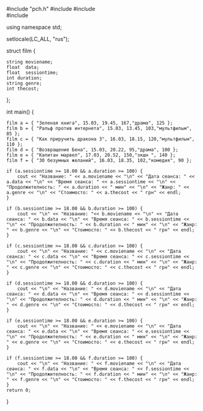 #include "pch.h" 
#include <iostream> 
#include <cstdlib>   
#include <cstring> 
	
using namespace std; 
	

setlocale(LC_ALL, "rus");

struct film {
	
	string moviename;
	float  data;
	float  sessiontime;
	int duration;
	string genre;
	int thecost;

};




int main() {

	film a = { "Зеленая книга", 15.03, 19.45, 167,"драма", 125 };
	film b = { "Ральф против интернета", 15.03, 13.45, 103,"мультфильм", 85 };
	film c = { "Как приручить дракона 3", 16.03, 18.15, 120,"мультфильм", 110 };
	film d = { "Возвращение Бена", 15.03, 20.22, 95,"драма", 100 };
	film e = { "Капитан марвел", 17.03, 20.52, 150,"экшн ", 140 };
	film f = { "30 безумных желаний", 16.03, 18.35, 102,"комедия", 90 };

	if (a.sessiontime >= 18.00 && a.duration >= 100) {
		cout << "Название: " << a.moviename << "\n" << "Дата сеанса: " << a.data << "\n" << "Время сеанса: " << a.sessiontime << "\n" << "Продолжителность: " << a.duration << " мин" << "\n" << "Жанр: " << a.genre << "\n" << "Стоимосто: " << a.thecost << " грн" << endl;
	}

	if (b.sessiontime >= 18.00 && b.duration >= 100) {
		cout << "\n" << "Название: "<< b.moviename << "\n" << "Дата сеанса: " << b.data << "\n" << "Время сеанса: " << b.sessiontime << "\n" << "Продолжителность: " << b.duration << " мин" << "\n" << "Жанр: " << b.genre << "\n" << "Стоимосто: " << b.thecost << " грн" << endl;
	}

	if (c.sessiontime >= 18.00 && c.duration >= 100) {
		cout << "\n" << "Название: " << c.moviename << "\n" << "Дата сеанса: " << c.data << "\n" << "Время сеанса: " << c.sessiontime << "\n" << "Продолжителность: " << c.duration << " мин" << "\n" << "Жанр: " << c.genre << "\n" << "Стоимосто: " << c.thecost << " грн" << endl;
	}

	if (d.sessiontime >= 18.00 && d.duration >= 100) {
		cout << "\n" << "Название: " << d.moviename << "\n" << "Дата сеанса: " << d.data << "\n" << "Время сеанса: " << d.sessiontime << "\n" << "Продолжителность: " << d.duration << " мин" << "\n" << "Жанр: " << d.genre << "\n" << "Стоимосто: " << d.thecost << " грн" << endl;
	}

	if (e.sessiontime >= 18.00 && e.duration >= 100) {
		cout << "\n" << "Название: " << e.moviename << "\n" << "Дата сеанса: " << e.data << "\n" << "Время сеанса: " << e.sessiontime << "\n" << "Продолжителность: " << e.duration << " мин" << "\n" << "Жанр: " << e.genre << "\n" << "Стоимосто: " << e.thecost << " грн" << endl;
	}

	if (f.sessiontime >= 18.00 && f.duration >= 100) {
		cout << "\n" << "Название: " << f.moviename << "\n" << "Дата сеанса: " << f.data << "\n" << "Время сеанса: " << f.sessiontime << "\n" << "Продолжителность: " << f.duration << " мин" << "\n" << "Жанр: " << f.genre << "\n" << "Стоимосто: " << f.thecost << " грн" << endl;
	}
	return 0;
}
